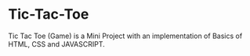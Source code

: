 # Tic-Tac-Toe
Tic Tac Toe (Game) is a Mini Project with an implementation of Basics of HTML, CSS and JAVASCRIPT.
